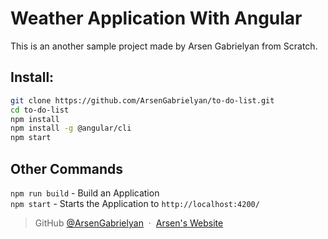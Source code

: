 # Weather Application With Angular

This is an another sample project made by Arsen Gabrielyan from Scratch.

## Install:
```bash
git clone https://github.com/ArsenGabrielyan/to-do-list.git
cd to-do-list
npm install
npm install -g @angular/cli
npm start
```

## Other Commands
`npm run build` - Build an Application <br>
`npm start` - Starts the Application to `http://localhost:4200/`

> GitHub [@ArsenGabrielyan](https://github.com/ArsenGabrielyan) &nbsp;&middot;&nbsp;
> [Arsen's Website](https://arsen-g.web.app)